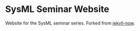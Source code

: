 # SysML Seminar Website

Website for the SysML seminar series. Forked from [jekyll-now](https://github.com/barryclark/jekyll-now).
